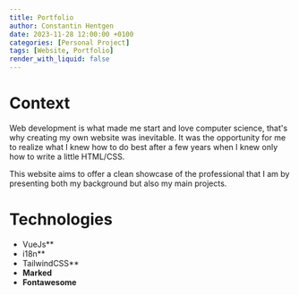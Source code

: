 ```yaml
---
title: Portfolio
author: Constantin Hentgen
date: 2023-11-28 12:00:00 +0100
categories: [Personal Project]
tags: [Website, Portfolio]
render_with_liquid: false
---
```


# Context

Web development is what made me start and love computer science, that's why creating my own website was inevitable. It was the opportunity for me to realize what I knew how to do best after a few years when I knew only how to write a little HTML/CSS.

This website aims to offer a clean showcase of the professional that I am by presenting both my background but also my main projects.

# Technologies

- VueJs\*\*
- i18n\*\*
- TailwindCSS\*\*
- **Marked**
- **Fontawesome**
